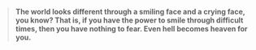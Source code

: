 > **The world looks different through a smiling face and a crying face, you know? That is, if you have the power to smile through difficult times, then you have nothing to fear. Even hell becomes heaven for you.** 
